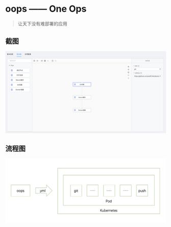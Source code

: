 # oops —— One Ops
> 让天下没有难部署的应用

## 截图
![image](https://github.com/wellCh4n/oops/blob/main/docs/pipeline.png)

## 流程图
![image](https://github.com/wellCh4n/oops/blob/main/docs/image.jpg)
